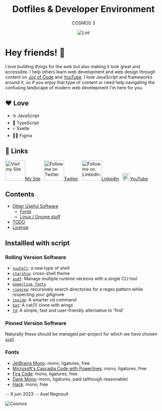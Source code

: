 <div align="center">

# Dotfiles & Developer Environment

COSMOS 3

![Lint](https://github.com/nzaero/cosmos3-unix-dev-conf/blob/main/8-doc/icon/badge-lint-passing.svg)

</div>

# Hey friends! 👋

I love building things for the web but also making it look great and accessible. I help others learn web development and web design through content on [Joy of Code](https://joyofcode.xyz/) and [YouTube](https://www.youtube.com/joyofcodedev). I love JavaScript and frameworks around it, so if you enjoy that type of content or need help navigating the confusing landscape of modern web develepment I'm here for you.

## ❤️ Love

- ☕️ JavaScript
- 📜 TypeScript
- ⚡️ Svelte
- 🧑‍🎨 Figma

## 🔗 Links

<a href="https://www.web-agency.app" title="Visit my Site">
  <img
    width="64"
    alt="Visit my Site"
    src="https://github.com/nzaero/cosmos3-unix-dev-conf/blob/main/8-doc/icon/WebAgency.png"
  />My Site</a>
&nbsp;

<a href="https://twitter.com/nzaerox" title="Follow me on Twitter">
  <img
    width="64"
    alt="Follow me on Twitter"
    src="https://github.com/nzaero/cosmos3-unix-dev-conf/blob/main/8-doc/icon/Twitter.png"
  />Twitter</a>
&nbsp;

<a href="https://www.linkedin.com/in/regnou/" title="Follow me on LinkedIn">
  <img
    width="64"
    alt="Follow me on LinkedIn"
    src="https://github.com/nzaero/cosmos3-unix-dev-conf/blob/main/8-doc/icon/LinkedIn.png"
  />LinkedIn</a>
&nbsp;
<a href="https://www.youtube.com/@webagencyapp" title="Follow me on You Tube">
  <img
    width="24"
    alt="Follow me on YouTube"
    src="https://github.com/nzaero/cosmos3-unix-dev-conf/blob/main/8-doc/icon/Youtube.png"
  />YouTube</a>

## Contents

- [Other Useful Software](#other-useful-software)
  - [Fonts](#fonts)
  - [Linux / Gnome stuff](#linux--gnome-stuff)
- [TODO](#todo)
- [License](#license)

## Installled with script

### Rolling Version Software

- [`nushell`](https://www.nushell.sh/): a new type of shell
- [`starship`](https://starship.rs/): cross-shell theme
- [`asdf`](https://asdf-vm.com): Manage multiple runtime versions with a single CLI tool
- [`powerline fonts`](https://github.com/powerline/fonts)
- [`ripgrep`](https://github.com/BurntSushi/ripgrep): recursively search directories for a regex pattern while respecting your gitignore
- [`zoxide`](https://github.com/ajeetdsouza/zoxide): A smarter cd command
- [`bat`](https://github.com/sharkdp/bat): A cat(1) clone with wings
- [`fd`](https://github.com/sharkdp/fd): A simple, fast and user-friendly alternative to 'find'

### Pinned Version Software

Naturally these should be managed per-project for which we have chosen [`asdf`](https://github.com/asdf-vm/asdf).

### Fonts

- [JetBrains Mono](https://www.jetbrains.com/lp/mono/#how-to-install): mono, ligatures, free
- [Microsoft's Cascadia Code with Powerlines](https://github.com/microsoft/cascadia-code): mono, ligatures, free
- [Fira Code](https://github.com/tonsky/FiraCode): mono, ligatures, free
- [Dank Mono](https://dank.sh/): mono, ligatures, paid (although reasonable)
- [Hack](https://github.com/source-foundry/Hack): mono, free

-- 9 juin 2023
-- Axel Regnoult

![Cosmos](https://raw.githubusercontent.com/nzaero/cosmos3-unix-dev-conf/main/8-doc/img/1cosmos.webp)
